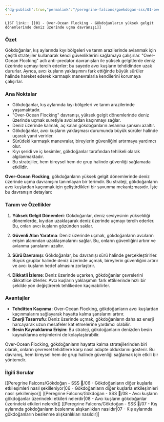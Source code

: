 ```yaml
---
{"dg-publish":true,"permalink":"/peregrine-falcons/goekdogan-sss/01-over-ocean-flocking-goekdoganlarin-yueksek-gelgit-doenemlerinde-deniz-uezerinde-ucma-davranisi/"}
---
```


`LIST link:: [[01 - Over-Ocean Flocking - Gökdoğanların yüksek gelgit dönemlerinde deniz üzerinde uçma davranışı]] `

### Özet
Gökdoğanlar, kış aylarında kıyı bölgeleri ve tarım arazilerinde avlanmak için çeşitli stratejiler kullanarak kendi güvenliklerini sağlamaya çalışırlar. "Over-Ocean Flocking" adlı anti-predator davranışları ile yüksek gelgitlerde deniz üzerinde uçmayı tercih ederler; bu sayede avcı kuşların tehdidinden uzak dururlar. Ayrıca, avcı kuşların yaklaşımını fark ettiğinde büyük sürüler halinde hareket ederek karmaşık manevralarla kendilerini korumaya çalışırlar.

### Ana Noktalar
- Gökdoğanlar, kış aylarında kıyı bölgeleri ve tarım arazilerinde yaşamaktadır.
- "Over-Ocean Flocking" davranışı, yüksek gelgit dönemlerinde deniz üzerinde uçmak suretiyle avcılardan kaçınmayı sağlar.
- Deniz üzerinde kalmak, aç kalan gökdoğanların avlanma şansını azaltır.
- Gökdoğanlar, avcı kuşların yaklaşması durumunda büyük sürüler halinde uçarak yanıt verirler.
- Sürüdeki karmaşık manevralar, bireylerin güvenliğini artırmaya yardımcı olur.
- Kıyı şeridi ve iç kesimler, gökdoğanlar tarafından tehlikeli olarak algılanmaktadır.
- Bu stratejiler, hem bireysel hem de grup halinde güvenliği sağlamada etkilidir.

**Over-Ocean Flocking**, gökdoğanların yüksek gelgit dönemlerinde deniz üzerinde uçma davranışını tanımlayan bir terimdir. Bu strateji, gökdoğanların avcı kuşlardan kaçınmak için geliştirdikleri bir savunma mekanizmasıdır. İşte bu davranışın detayları:

### Tanım ve Özellikler

1. **Yüksek Gelgit Dönemleri**: Gökdoğanlar, deniz seviyesinin yükseldiği dönemlerde, kıyıdan uzaklaşarak deniz üzerinde uçmayı tercih ederler. Bu, onları avcı kuşların gözünden saklar.

2. **Güvenli Alan Yaratma**: Deniz üzerinde uçmak, gökdoğanların avcıların erişim alanından uzaklaşmalarını sağlar. Bu, onların güvenliğini artırır ve avlanma şanslarını azaltır.

3. **Sürü Davranışı**: Gökdoğanlar, bu davranışı sürü halinde gerçekleştirirler. Büyük gruplar halinde deniz üzerinde uçmak, bireylerin güvenliğini artırır ve avcı kuşların hedef almasını zorlaştırır.

4. **Dikkatli İzleme**: Deniz üzerinde uçarken, gökdoğanlar çevrelerini dikkatlice izlerler. Avcı kuşların yaklaşımını fark ettiklerinde hızlı bir şekilde yön değiştirerek tehlikeden kaçınabilirler.

### Avantajlar

- **Tehditten Kaçınma**: Over-Ocean Flocking, gökdoğanların avcı kuşlardan kaçınmalarını sağlayarak hayatta kalma şanslarını artırır.
- **Enerji Tasarrufu**: Deniz üzerinde uçmak, gökdoğanların daha az enerji harcayarak uzun mesafeler kat etmelerine yardımcı olabilir.
- **Besin Kaynaklarına Erişim**: Bu strateji, gökdoğanların denizden besin kaynaklarına erişimlerini de kolaylaştırabilir.

Over-Ocean Flocking, gökdoğanların hayatta kalma stratejilerinden biri olarak, onların çevresel tehditlere karşı nasıl adapte olduklarını gösterir. Bu davranış, hem bireysel hem de grup halinde güvenliği sağlamak için etkili bir yöntemdir.


### İlgili Sorular

[[Peregrine Falcons/Gökdoğan - SSS 🦅/06 - Gökdoğanların diğer kuşlarla etkileşimleri nasıl şekilleniyor\|06 - Gökdoğanların diğer kuşlarla etkileşimleri nasıl şekilleniyor]]
[[Peregrine Falcons/Gökdoğan - SSS 🦅/08 - Avcı kuşların gökdoğanlar üzerindeki etkileri nelerdir\|08 - Avcı kuşların gökdoğanlar üzerindeki etkileri nelerdir]]
[[Peregrine Falcons/Gökdoğan - SSS 🦅/07 - Kış aylarında gökdoğanların beslenme alışkanlıkları nasıldır\|07 - Kış aylarında gökdoğanların beslenme alışkanlıkları nasıldır]]

